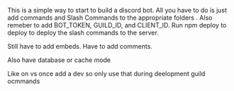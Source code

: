 This is a simple way to start to build a discord bot. All you have to do is just
add commands and Slash Commands to the appropriate folders . Also remeber to add
BOT_TOKEN, GUILD_ID, and CLIENT_ID. Run npm deploy to deploy to deploy the slash
commands to the server.

Still have to add embeds. Have to add comments.

Also have database or cache mode

Like on vs once add a dev so only use that during deelopment guild ocmmands
